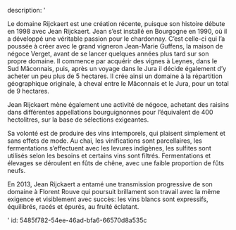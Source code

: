 description: '<p>Le domaine Rijckaert est une création récente, puisque son histoire débute en 1998 avec Jean Rijckaert. Jean&nbsp;s’est installé en Bourgogne en 1990, où il a développé une véritable passion pour le chardonnay. C’est celle-ci qui l’a poussée à créer avec le grand vigneron Jean-Marie Guffens, la maison de négoce Verget, avant de se lancer quelques années plus tard sur son propre domaine. Il commence par acquérir des vignes à Leynes, dans le Sud Mâconnais, puis, après un voyage dans le Jura il décide également d’y acheter un peu plus de 5 hectares. Il crée ainsi un domaine à la répartition géographique originale, à cheval entre le Mâconnais et le Jura, pour un total de 9 hectares.</p><p>Jean Rijckaert mène également une activité de négoce, achetant des raisins dans différentes appellations bourguignonnes pour l’équivalent de 400 hectolitres, sur la base de sélections exigeantes.</p><p>Sa volonté est de produire des vins intemporels, qui plaisent simplement et sans effets de mode. Au chai, les vinifications sont parcellaires, les fermentations s’effectuent avec les levures indigènes, les sulfites sont utilisés selon les besoins et certains vins sont filtrés. Fermentations et élevages se déroulent en fûts de chêne, avec une faible proportion de fûts neufs.</p><p>En 2013, Jean Rijckaert a entamé une transmission progressive de son domaine à Florent Rouve qui poursuit brillament son travail avec la même exigence et visiblement avec succès:&nbsp;les vins blancs sont expressifs, équilibrés, racés et épurés, au fruité éclatant.</p>'
id: 5485f782-54ee-46ad-bfa6-66570d8a535c
